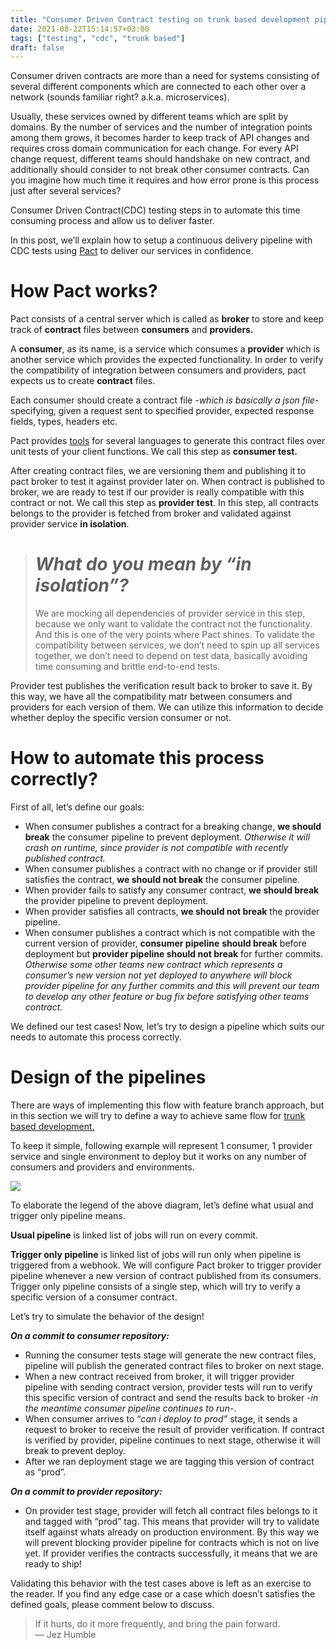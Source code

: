 ```yaml
---
title: "Consumer Driven Contract testing on trunk based development pipelines using Pact"
date: 2021-08-22T15:14:57+03:00
tags: ["testing", "cdc", "trunk based"]
draft: false
---
```


Consumer driven contracts are more than a need for systems consisting of several different components which are connected to each other over a network (sounds familiar right? a.k.a. microservices).

Usually, these services owned by different teams which are split by domains. By the number of services and the number of integration points among them grows, it becomes harder to keep track of API changes and requires cross domain communication for each change. For every API change request, different teams should handshake on new contract, and additionally should consider to not break other consumer contracts. Can you imagine how much time it requires and how error prone is this process just after several services?

Consumer Driven Contract(CDC) testing steps in to automate this time consuming process and allow us to deliver faster.

In this post, we’ll explain how to setup a continuous delivery pipeline with CDC tests using [Pact](https://pact.io/) to deliver our services in confidence.

# How Pact works?

Pact consists of a central server which is called as **broker** to store and keep track of **contract** files between **consumers** and **providers.**

A **consumer**, as its name, is a service which consumes a **provider** which is another service which provides the expected functionality. In order to verify the compatibility of integration between consumers and providers, pact expects us to create **contract** files.

Each consumer should create a contract file -_which is basically a json file_\- specifying, given a request sent to specified provider, expected response fields, types, headers etc.

Pact provides [tools](https://github.com/pact-foundation) for several languages to generate this contract files over unit tests of your client functions. We call this step as **consumer test.**

After creating contract files, we are versioning them and publishing it to pact broker to test it against provider later on. When contract is published to broker, we are ready to test if our provider is really compatible with this contract or not. We call this step as **provider test**. In this step, all contracts belongs to the provider is fetched from broker and validated against provider service **in isolation**.

> # _What do you mean by “in isolation”?_
>
> We are mocking all dependencies of provider service in this step, because we only want to validate the contract not the functionality. And this is one of the very points where Pact shines. To validate the compatibility between services, we don’t need to spin up all services together, we don’t need to depend on test data, basically avoiding time consuming and brittle end-to-end tests.

Provider test publishes the verification result back to broker to save it. By this way, we have all the compatibility matr between consumers and providers for each version of them. We can utilize this information to decide whether deploy the specific version consumer or not.

# How to automate this process correctly?

First of all, let’s define our goals:

- When consumer publishes a contract for a breaking change, **we should break** the consumer pipeline to prevent deployment. _Otherwise it will crash on runtime, since provider is not compatible with recently published contract._
- When consumer publishes a contract with no change or if provider still satisfies the contract, **we should not break** the consumer pipeline.
- When provider fails to satisfy any consumer contract, **we should break** the provider pipeline to prevent deployment.
- When provider satisfies all contracts, **we should not break** the provider pipeline.
- When consumer publishes a contract which is not compatible with the current version of provider, **consumer pipeline** **should break** before deployment but **provider pipeline should not break** for further commits. _Otherwise some other teams new contract which represents a consumer’s new version not yet deployed to anywhere will block provider pipeline for any further commits and this will prevent our team to develop any other feature or bug fix before satisfying other teams contract._

We defined our test cases! Now, let’s try to design a pipeline which suits our needs to automate this process correctly.

# Design of the pipelines

There are ways of implementing this flow with feature branch approach, but in this section we will try to define a way to achieve same flow for [trunk based development.](https://trunkbaseddevelopment.com/)

To keep it simple, following example will represent 1 consumer, 1 provider service and single environment to deploy but it works on any number of consumers and providers and environments.

![](https://miro.medium.com/max/1400/1*cIztAm6XsnAzubtEW8RHcA.png)

To elaborate the legend of the above diagram, let’s define what usual and trigger only pipeline means.

**Usual pipeline** is linked list of jobs will run on every commit.

**Trigger only pipeline** is linked list of jobs will run only when pipeline is triggered from a webhook. We will configure Pact broker to trigger provider pipeline whenever a new version of contract published from its consumers. Trigger only pipeline consists of a single step, which will try to verify a specific version of a consumer contract.

Let’s try to simulate the behavior of the design!

**_On a commit to consumer repository:_**

- Running the consumer tests stage will generate the new contract files, pipeline will publish the generated contract files to broker on next stage.
- When a new contract received from broker, it will trigger provider pipeline with sending contract version, provider tests will run to verify this specific version of contract and send the results back to broker -_in the meantime consumer pipeline continues to run_\-.
- When consumer arrives to “_can i deploy to prod”_ stage, it sends a request to broker to receive the result of provider verification. If contract is verified by provider, pipeline continues to next stage, otherwise it will break to prevent deploy.
- After we ran deployment stage we are tagging this version of contract as “prod”.

**_On a commit to provider repository:_**

- On provider test stage, provider will fetch all contract files belongs to it and tagged with “prod” tag. This means that provider will try to validate itself against whats already on production environment. By this way we will prevent blocking provider pipeline for contracts which is not on live yet. If provider verifies the contracts successfully, it means that we are ready to ship!

Validating this behavior with the test cases above is left as an exercise to the reader. If you find any edge case or a case which doesn’t satisfies the defined goals, please comment below to discuss.

> If it hurts, do it more frequently, and bring the pain forward.  
> — Jez Humble
